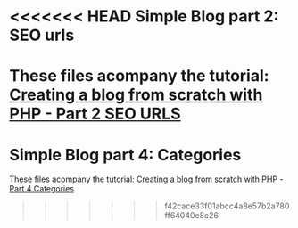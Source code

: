 <<<<<<< HEAD
Simple Blog part 2: SEO urls
=============

These files acompany the tutorial: [Creating a blog from scratch with PHP - Part 2 SEO URLS](http://daveismyname.com/creating-a-blog-from-scratch-with-php-part-2-seo-urls-bp)
=======
Simple Blog part 4: Categories
=============

These files acompany the tutorial: [Creating a blog from scratch with PHP - Part 4 Categories](http://daveismyname.com/creating-a-blog-from-scratch-with-php-part-4-categories-bp)
>>>>>>> f42cace33f01abcc4a8e57b2a780ff64040e8c26
